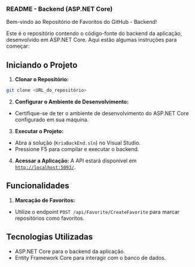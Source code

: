 ### README - Backend (ASP.NET Core)

Bem-vindo ao Repositório de Favoritos do GitHub - Backend!

Este é o repositório contendo o código-fonte do backend da aplicação, desenvolvido em ASP.NET Core. Aqui estão algumas instruções para começar:

## Iniciando o Projeto

1. **Clonar o Repositório:**
```bash
git clone <URL_do_repositório>
```

2. **Configurar o Ambiente de Desenvolvimento:**
- Certifique-se de ter o ambiente de desenvolvimento do ASP.NET Core configurado em sua máquina.

3. **Executar o Projeto:**
- Abra a solução (`KriaBackEnd.sln`) no Visual Studio.
- Pressione F5 para compilar e executar o backend.

4. **Acessar a Aplicação:**
A API estará disponível em [`http://localhost:5093/`](http://localhost:5093/swagger/index.html).

## Funcionalidades

1. **Marcação de Favoritos:**
- Utilize o endpoint `POST /api/Favorite/CreateFavorite` para marcar repositórios como favoritos.

## Tecnologias Utilizadas

- ASP.NET Core para o backend da aplicação.
- Entity Framework Core para interagir com o banco de dados.
